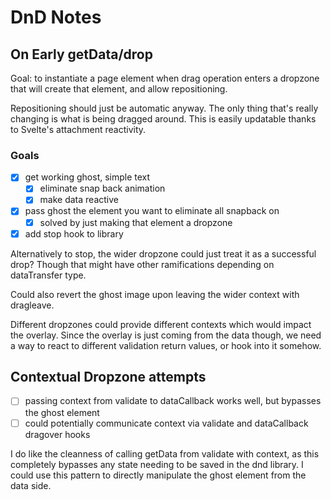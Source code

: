 # DnD Notes

## On Early getData/drop

Goal: to instantiate a page element when drag operation enters a dropzone that will create that element, and allow repositioning.

Repositioning should just be automatic anyway. The only thing that's really changing is what is being dragged around. This is easily updatable thanks to Svelte's attachment reactivity.

### Goals

- [x] get working ghost, simple text
   - [x] eliminate snap back animation
   - [x] make data reactive
- [x] pass ghost the element you want to eliminate all snapback on
   - [x] solved by just making that element a dropzone
- [x] add stop hook to library

Alternatively to stop, the wider dropzone could just treat it as a successful drop? Though that might have other ramifications depending on dataTransfer type.

Could also revert the ghost image upon leaving the wider context with dragleave.

Different dropzones could provide different contexts which would impact the overlay. Since the overlay is just coming from the data though, we need a way to react to different validation return values, or hook into it somehow.

## Contextual Dropzone attempts

- [ ] passing context from validate to dataCallback works well, but bypasses the ghost element
- [ ] could potentially communicate context via validate and dataCallback dragover hooks

I do like the cleanness of calling getData from validate with context, as this completely bypasses any state needing to be saved in the dnd library. I could use this pattern to directly manipulate the ghost element from the data side.
